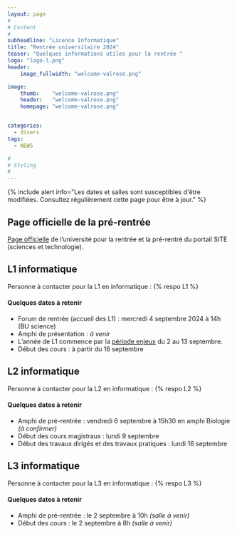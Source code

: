 ```yaml
---
layout: page
#
# Content
#
subheadline: "Licence Informatique"
title: "Rentrée universitaire 2024"
teaser: "Quelques informations utiles pour la rentrée "
logo: "logo-l.png"
header:
    image_fullwidth: "welcome-valrose.png"

image:
    thumb:    "welcome-valrose.png"
    header:   "welcome-valrose.png"
    homepage: "welcome-valrose.png"


categories:
  - divers
tags:
  - NEWS

#
# Styling
#
---
```



{% include alert info="Les dates et salles sont susceptibles d'être modifiées. Consultez régulièrement cette page pour être à jour." %}


## Page officielle de la pré-rentrée ##

[Page officielle](https://univ-cotedazur.fr/portails/portail-sciences-et-technologies/rentree/dates-de-pre-rentrees)
 de l’université pour la rentrée et la pré-rentré du portail SITE (sciences et technologie).

## L1 informatique ##

Personne à contacter pour la L1 en informatique : {% respo L1 %}


#### Quelques dates à retenir ####


- Forum de rentrée (accueil des L1) : mercredi 4 septembre 2024 à 14h (BU science)
- Amphi de présentation : *à venir*
- L’année de L1 commence par la [période enjeux](https://univ-cotedazur.fr/portails/portail-sciences-de-la-vie/rentree/periode-enjeux)
du 2 au 13 septembre.
- Début des cours : à partir du 16 septembre





## L2 informatique ##

Personne à contacter pour la L2 en informatique : {% respo L2 %}

#### Quelques dates à retenir ####

- Amphi de pré-rentrée : vendredi 6 septembre à 15h30 en amphi Biologie *(à confirmer)*
- Début des cours magistraux : lundi 9 septembre
- Début des travaux dirigés et des travaux pratiques : lundi 16 septembre




## L3 informatique ##

Personne à contacter pour la L3 en informatique : {% respo L3 %}

#### Quelques dates à retenir ####

- Amphi de pré-rentrée : le 2 septembre à 10h *(salle à venir)*
- Début des cours : le 2 septembre à 8h *(salle à venir)*
